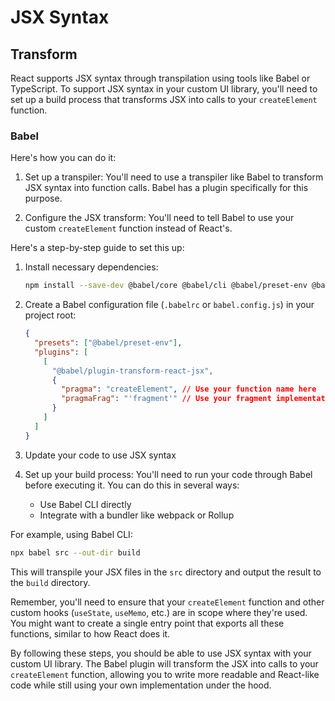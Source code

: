 # JSX Syntax

## Transform

React supports JSX syntax through transpilation using tools like Babel or TypeScript. To support JSX syntax in your custom UI library, you'll need to set up a build process that transforms JSX into calls to your `createElement` function.

### Babel

Here's how you can do it:

1. Set up a transpiler:
   You'll need to use a transpiler like Babel to transform JSX syntax into function calls. Babel has a plugin specifically for this purpose.

2. Configure the JSX transform:
   You'll need to tell Babel to use your custom `createElement` function instead of React's.

Here's a step-by-step guide to set this up:

1. Install necessary dependencies:

   ```bash
   npm install --save-dev @babel/core @babel/cli @babel/preset-env @babel/plugin-transform-react-jsx
   ```

2. Create a Babel configuration file (`.babelrc` or `babel.config.js`) in your project root:

   ```json
   {
     "presets": ["@babel/preset-env"],
     "plugins": [
       [
         "@babel/plugin-transform-react-jsx",
         {
           "pragma": "createElement", // Use your function name here
           "pragmaFrag": "'fragment'" // Use your fragment implementation if you have one
         }
       ]
     ]
   }
   ```

3. Update your code to use JSX syntax

4. Set up your build process:
   You'll need to run your code through Babel before executing it. You can do this in several ways:
   - Use Babel CLI directly
   - Integrate with a bundler like webpack or Rollup

For example, using Babel CLI:

```bash
npx babel src --out-dir build
```

This will transpile your JSX files in the `src` directory and output the result to the `build` directory.

Remember, you'll need to ensure that your `createElement` function and other custom hooks (`useState`, `useMemo`, etc.) are in scope where they're used. You might want to create a single entry point that exports all these functions, similar to how React does it.

By following these steps, you should be able to use JSX syntax with your custom UI library. The Babel plugin will transform the JSX into calls to your `createElement` function, allowing you to write more readable and React-like code while still using your own implementation under the hood.
